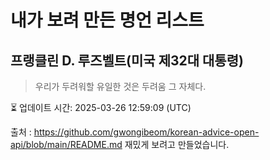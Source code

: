 # 내가 보려 만든 명언 리스트

##  프랭클린 D. 루즈벨트(미국 제32대 대통령)
> 우리가 두려워할 유일한 것은 두려움 그 자체다.


⏳ 업데이트 시간: 2025-03-26 12:59:09 (UTC)

출처 : https://github.com/gwongibeom/korean-advice-open-api/blob/main/README.md
재밌게 보려고 만들었습니다.
